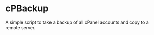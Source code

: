 cPBackup
========

A simple script to take a backup of all cPanel accounts and copy to a remote server.
